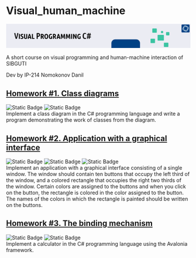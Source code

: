 # Visual_human_machine
![header](misc/visual_prog.png)

A short course on visual programming and human-machine interaction of SIBGUTI

Dev by IP-214 Nomokonov Danil

## [Homework #1. Class diagrams](Homework-num-1-Class-diagrams/)
![Static Badge](https://img.shields.io/badge/C%23-2F9CD2?style=for-the-badge&logo=csharp) ![Static Badge](https://img.shields.io/badge/github-262722?style=for-the-badge&logo=github) 
<br/>Implement a class diagram in the C# programming language and write a program demonstrating the work of classes from the diagram.

## [Homework #2. Application with a graphical interface](Homework-2-AvaloniaColor/)
![Static Badge](https://img.shields.io/badge/C%23-2F9CD2?style=for-the-badge&logo=csharp) ![Static Badge](https://img.shields.io/badge/AVALONIA-B321D6?style=for-the-badge&logo=framework) ![Static Badge](https://img.shields.io/badge/github-262722?style=for-the-badge&logo=github)
<br/>Implement an application with a graphical interface consisting of a single window. The window should contain ten buttons that occupy the left third of the window, and a colored rectangle that occupies the right two thirds of the window. Certain colors are assigned to the buttons and when you click on the button, the rectangle is colored in the color assigned to the button. The names of the colors in which the rectangle is painted should be written on the buttons.

## [Homework #3. The binding mechanism](Homework-3-CalcApp/)
![Static Badge](https://img.shields.io/badge/C%23-2F9CD2?style=for-the-badge&logo=csharp) ![Static Badge](https://img.shields.io/badge/AVALONIA-B321D6?style=for-the-badge&logo=framework)
<br/>Implement a calculator in the C# programming language using the Avalonia framework.
